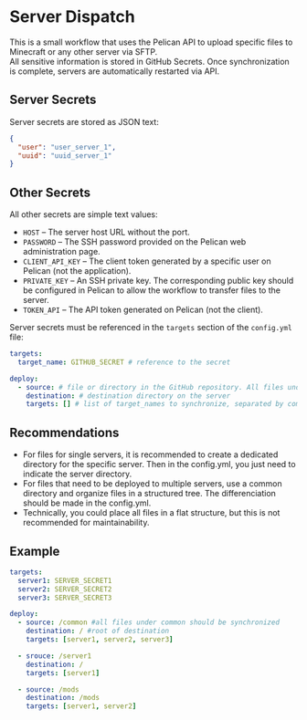# Server Dispatch

This is a small workflow that uses the Pelican API to upload specific files to Minecraft or any other server via SFTP.  
All sensitive information is stored in GitHub Secrets. Once synchronization is complete, servers are automatically restarted via API.

## Server Secrets

Server secrets are stored as JSON text:

```json
{
  "user": "user_server_1",
  "uuid": "uuid_server_1"
}
```

## Other Secrets

All other secrets are simple text values:

- `HOST` – The server host URL without the port.  
- `PASSWORD` – The SSH password provided on the Pelican web administration page.  
- `CLIENT_API_KEY` – The client token generated by a specific user on Pelican (not the application).  
- `PRIVATE_KEY` – An SSH private key. The corresponding public key should be configured in Pelican to allow the workflow to transfer files to the server.  
- `TOKEN_API` – The API token generated on Pelican (not the client).

Server secrets must be referenced in the `targets` section of the `config.yml` file:
```yml
targets:
  target_name: GITHUB_SECRET # reference to the secret

deploy:
  - source: # file or directory in the GitHub repository. All files under the directory itself (not inluded) are recursively sent to the destination
    destination: # destination directory on the server
    targets: [] # list of target_names to synchronize, separated by coma (",")
```

## Recommendations

- For files for single servers, it is recommended to create a dedicated directory for the specific server. Then in the config.yml, you just need to indicate the server directory.
- For files that need to be deployed to multiple servers, use a common directory and organize files in a structured tree. The differenciation should be made in the config.yml.
- Technically, you could place all files in a flat structure, but this is not recommended for maintainability.

## Example

```yml
targets:
  server1: SERVER_SECRET1
  server2: SERVER_SECRET2
  server3: SERVER_SECRET3

deploy:
  - source: /common #all files under common should be synchronized
    destination: / #root of destination
    targets: [server1, server2, server3]

  - srouce: /server1
    destination: /
    targets: [server1]

  - source: /mods
    destination: /mods
    targets: [server1, server2]
```
